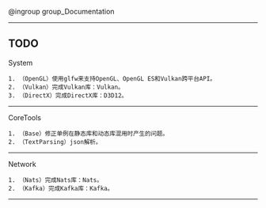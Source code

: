 @ingroup group_Documentation

----------------------------
TODO
----------------------------
System
     
    1. （OpenGL）使用glfw来支持OpenGL、OpenGL ES和Vulkan跨平台API。
    2. （Vulkan）完成Vulkan库：Vulkan。
    3. （DirectX）完成DirectX库：D3D12。

---------------------------- 
CoreTools
     
    1. （Base）修正单例在静态库和动态库混用时产生的问题。
    2. （TextParsing）json解析。 

---------------------------- 
Network
     
    1. （Nats）完成Nats库：Nats。
    2. （Kafka）完成Kafka库：Kafka。

---------------------------- 